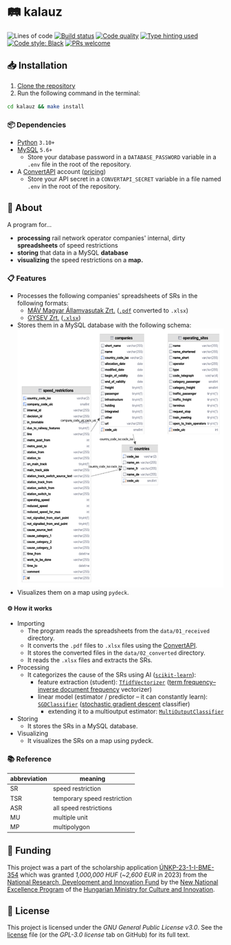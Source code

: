 # 🛤️ kalauz

![Lines of code](https://img.shields.io/badge/lines_of_code-2k+-blue)
[![Build status](https://scrutinizer-ci.com/g/gy-mate/kalauz/badges/build.png?b=master)](https://scrutinizer-ci.com/g/gy-mate/kalauz/build-status/master)
[![Code quality](https://img.shields.io/scrutinizer/quality/g/gy-mate/kalauz/master)](https://scrutinizer-ci.com/g/gy-mate/kalauz/)
[![Type hinting used](https://img.shields.io/badge/type_hinting-used-brightgreen)](https://docs.python.org/3/library/typing.html)
[![Code style: Black](https://img.shields.io/badge/code_style-black-black.svg)](https://github.com/psf/black)
[![PRs welcome](https://img.shields.io/badge/PRs-welcome-brightgreen)](https://docs.github.com/en/pull-requests/collaborating-with-pull-requests/proposing-changes-to-your-work-with-pull-requests/creating-a-pull-request)

## 📥 Installation

1. [Clone the repository](https://docs.github.com/en/repositories/creating-and-managing-repositories/cloning-a-repository)
1. Run the following command in the terminal:

  ```bash
  cd kalauz && make install
  ```


### 📦 Dependencies

- [Python](https://www.python.org/downloads/) `3.10+`
- [MySQL](https://dev.mysql.com/downloads/mysql/) `5.6+`
  - Store your database password in a `DATABASE_PASSWORD` variable 
    in a `.env` file in the root of the repository.
- A [ConvertAPI](https://www.convertapi.com) account ([pricing](https://www.convertapi.com/prices))
  - Store your API secret in a `CONVERTAPI_SECRET` variable 
    in a file named `.env` in the root of the repository.


## 📖 About

A program for...
- **processing** rail network operator companies' internal, dirty **spreadsheets** of speed restrictions
- **storing** that data in a MySQL **database**
- **visualizing** the speed restrictions on a **map.**


### 📋 Features

- Processes the following companies' spreadsheets of SRs in the following formats:
  - [MÁV Magyar Államvasutak Zrt.](https://www.mavcsoport.hu/mav/bemutatkozas) ([`.pdf`](data/01_received/MÁV_kje4v43hacb32.pdf) converted to `.xlsx`)
  - [GYSEV Zrt.](https://www2.gysev.hu/palyavasuti-uzletag) ([`.xlsx`](data/02_converted/GYSEV_2022-05-13_ASR.xlsx))
- Stores them in a MySQL database with the following schema:
  <!--- TODO: report images below not rendering correctly in the Preview panel to JetBrains developers --->
  <!--- TODO: replace the .png extension below with .svg when https://youtrack.jetbrains.com/issue/DBE-17864/ is fixed -->
  <picture>
    <source media="(prefers-color-scheme: light)" srcset="img/database_schema_light.png" height="600"/>
    <source media="(prefers-color-scheme: dark)" srcset="img/database_schema_dark.png" height="600"/>
    <img src="img/database_schema_light.png" alt="Database schema for SRs" height="600"/>
  </picture>
- Visualizes them on a map using `pydeck`.


#### ⚙️ How it works

- Importing
  - The program reads the spreadsheets from the `data/01_received` directory.
  - It converts the `.pdf` files to `.xlsx` files using the [ConvertAPI](https://convertapi.com).
  - It stores the converted files in the `data/02_converted` directory.
  - It reads the `.xlsx` files and extracts the SRs.
- Processing
  - It categorizes the cause of the SRs using AI ([`scikit-learn`](https://scikit-learn.org/stable/index.html)):
    - feature extraction (student): [`TfidfVectorizer`](https://scikit-learn.org/stable/modules/generated/sklearn.feature_extraction.text.TfidfVectorizer.html) ([term frequency–inverse document frequency](https://en.wikipedia.org/wiki/Tf–idf) vectorizer)
    - linear model (estimator / predictor – it can constantly learn): [`SGDClassifier`](https://scikit-learn.org/stable/modules/generated/sklearn.linear_model.SGDClassifier.html) ([stochastic gradient descent](https://en.wikipedia.org/wiki/Stochastic_gradient_descent) classifier)
      - extending it to a multioutput estimator: [`MultiOutputClassifier`](https://scikit-learn.org/stable/modules/generated/sklearn.multioutput.MultiOutputClassifier.html#sklearn.multioutput.MultiOutputClassifier)
- Storing
  - It stores the SRs in a MySQL database.
- Visualizing
  - It visualizes the SRs on a map using pydeck.


### 📚 Reference

| abbreviation | meaning                     |
|--------------|-----------------------------|
| SR           | speed restriction           |
| TSR          | temporary speed restriction |
| ASR          | all speed restrictions      |
| MU           | multiple unit               |
| MP           | multipolygon                |


## 🏦 Funding

This project was a part of the scholarship application [ÚNKP-23-1-I-BME-354](https://archive.org/download/scholarship_funding_contract_unkp-23-1-i-bme-354_20231010/scholarship_funding_contract_U%CC%81NKP-23-1-I-BME-354_20231010.pdf) 
which was granted _1,000,000 HUF_ (~_2,600 EUR_ in 2023)
from the [National Research, Development and Innovation Fund](https://nkfih.gov.hu/palyazoknak/nkfi-alap/unkp-23-tamogatott-intezmenyek)
by the [New National Excellence Program](https://www.unkp.gov.hu/palyazatok/felsooktatasi-alapkepzes-hallgatoi-kutatoi-osztondij) 
of the [Hungarian Ministry for Culture and Innovation](https://kormany.hu/kulturalis-es-innovacios-miniszterium).


## 📜 License

This project is licensed under the _GNU General Public License v3.0_.
See the [license](copying.txt) file (or the _GPL-3.0 license_ tab on GitHub) for its full text.
